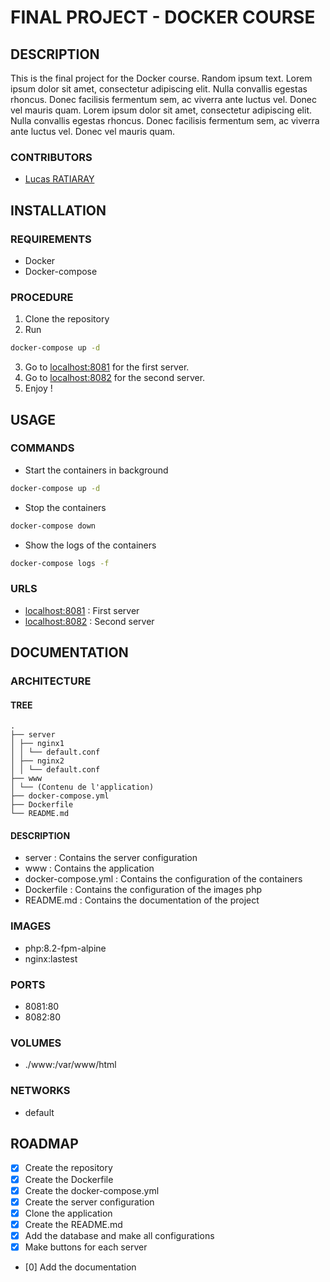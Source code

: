 # FINAL PROJECT - DOCKER COURSE
## DESCRIPTION
This is the final project for the Docker course. Random ipsum text. Lorem ipsum dolor sit amet, consectetur adipiscing elit. Nulla convallis egestas rhoncus. Donec facilisis fermentum sem, ac viverra ante luctus vel. Donec vel mauris quam. Lorem ipsum dolor sit amet, consectetur adipiscing elit. Nulla convallis egestas rhoncus. Donec facilisis fermentum sem, ac viverra ante luctus vel. Donec vel mauris quam.
### CONTRIBUTORS
- [Lucas RATIARAY](https://lucasratiaray.fr)
## INSTALLATION
### REQUIREMENTS
- Docker
- Docker-compose
### PROCEDURE
1. Clone the repository
2. Run
```bash
docker-compose up -d
```
3. Go to [localhost:8081](http://localhost:8081) for the first server.
4. Go to [localhost:8082](http://localhost:8082) for the second server.
5. Enjoy !
## USAGE
### COMMANDS
- Start the containers in background
```bash
docker-compose up -d
```
- Stop the containers
```bash
docker-compose down
```
- Show the logs of the containers
```bash
docker-compose logs -f
```
### URLS
- [localhost:8081](http://localhost:8081) : First server
- [localhost:8082](http://localhost:8082) : Second server
## DOCUMENTATION
### ARCHITECTURE
#### TREE
``````
.
├── server
│ ├── nginx1
│ │ └── default.conf
│ ├── nginx2
│ │ └── default.conf
├── www
│ └── (Contenu de l'application)
├── docker-compose.yml
├── Dockerfile
└── README.md
``````
#### DESCRIPTION
- server : Contains the server configuration
- www : Contains the application
- docker-compose.yml : Contains the configuration of the containers
- Dockerfile : Contains the configuration of the images php
- README.md : Contains the documentation of the project
### IMAGES
- php:8.2-fpm-alpine
- nginx:lastest
### PORTS
- 8081:80
- 8082:80
### VOLUMES
- ./www:/var/www/html
### NETWORKS
- default
## ROADMAP
- [x] Create the repository
- [x] Create the Dockerfile
- [x] Create the docker-compose.yml
- [x] Create the server configuration
- [x] Clone the application
- [x] Create the README.md
- [x] Add the database and make all configurations
- [x] Make buttons for each server
- [0] Add the documentation